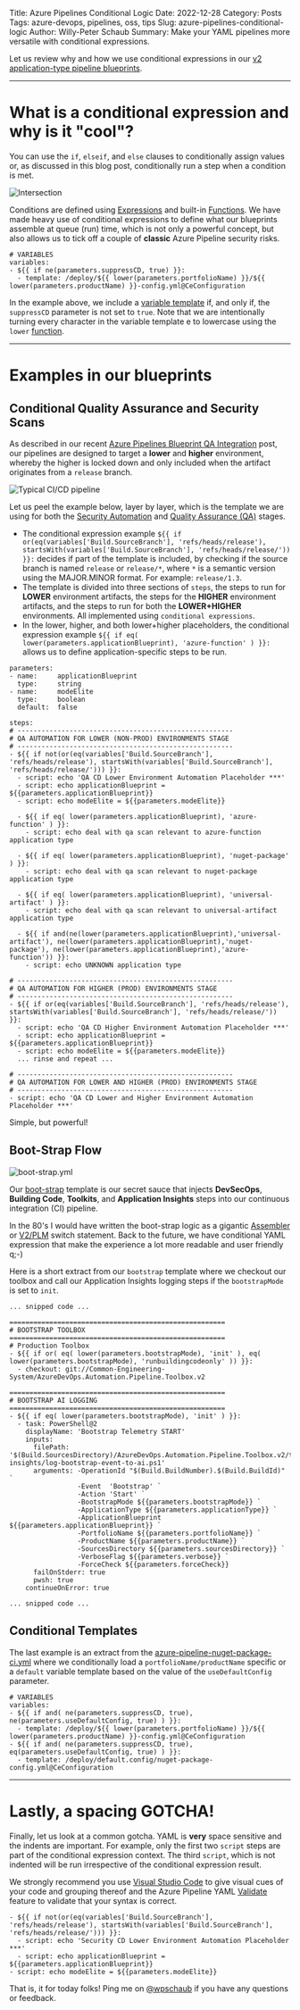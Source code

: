 Title: Azure Pipelines Conditional Logic
Date: 2022-12-28
Category: Posts 
Tags: azure-devops, pipelines, oss, tips
Slug: azure-pipelines-conditional-logic
Author: Willy-Peter Schaub
Summary: Make your YAML pipelines more versatile with conditional expressions.

Let us review why and how we use conditional expressions in our [v2 application-type pipeline blueprints](https://github.com/WorkSafeBC-Common-Engineering/AzureDevOps.Automation.Pipeline.Templates.v2).

---

# What is a conditional expression and why is it "cool"?

You can use the ```if```, ```elseif```, and ```else``` clauses to conditionally assign values or, as discussed in this blog post, conditionally run a step when a condition is met. 

![Intersection](../images/azure-pipelines-conditional-logic-1.png)

Conditions are defined using [Expressions](https://learn.microsoft.com/en-us/azure/devops/pipelines/process/expressions?view=azure-devops) and built-in [Functions](https://learn.microsoft.com/en-us/azure/devops/pipelines/process/expressions?view=azure-devops#functions). We have made heavy use of conditional expressions to define what our blueprints assemble at queue (run) time, which is not only a powerful concept, but also allows us to tick off a couple of **classic** Azure Pipeline security risks. 

```
# VARIABLES
variables:
- ${{ if ne(parameters.suppressCD, true) }}:
  - template: /deploy/${{ lower(parameters.portfolioName) }}/${{ lower(parameters.productName) }}-config.yml@CeConfiguration
```

In the example above, we include a [variable template]() if, and only if, the ```suppressCD``` parameter is not set to ```true```. Note that we are intentionally turning every character in the variable template e to lowercase using the ```lower``` [function](https://learn.microsoft.com/en-us/azure/devops/pipelines/process/expressions?view=azure-devops#lower).

---

# Examples in our blueprints

## Conditional Quality Assurance and Security Scans

As described in our recent [Azure Pipelines Blueprint QA Integration](/azure-pipelines-blueprint-qa-integration.html) post, our pipelines are designed to target a **lower** and **higher** environment, whereby the higher is locked down and only included when the artifact originates from a ```release``` branch.

![Typical CI/CD pipeline](../images/azure-pipelines-blueprint-qa-integration-1.png)

Let us peel the example below, layer by layer, which is the template we are using for both the [Security Automation](https://github.com/WorkSafeBC-Common-Engineering/AzureDevOps.Automation.Pipeline.Templates.v2/blob/master/templates/dev-sec-ops/security-scans-auto.yml) and [Quality Assurance (QA)](https://github.com/WorkSafeBC-Common-Engineering/AzureDevOps.Automation.Pipeline.Templates.v2/blob/master/templates/qa/qa-scans-cd.yml) stages.

- The conditional expression example ```${{ if or(eq(variables['Build.SourceBranch'], 'refs/heads/release'), startsWith(variables['Build.SourceBranch'], 'refs/heads/release/')) }}:``` decides if part of the template is included, by checking if the source branch is named ```release``` or ```release/*```, where ```*``` is a semantic version using the MAJOR.MINOR format. For example: ```release/1.3```.
- The template is divided into three sections of ```steps```, the steps to run for **LOWER** environment artifacts, the steps for the **HIGHER** environment artifacts, and the steps to run for both the **LOWER+HIGHER** environments. All implemented using ```conditional expressions```.
- In the lower, higher, and both lower+higher placeholders, the conditional expression example ```${{ if eq( lower(parameters.applicationBlueprint), 'azure-function' ) }}:``` allows us to define application-specific steps to be run.

```
parameters:
- name:     applicationBlueprint
  type:     string
- name:     modeElite
  type:     boolean
  default:  false
  
steps:
# ------------------------------------------------------
# QA AUTOMATION FOR LOWER (NON-PROD) ENVIRONMENTS STAGE
# ------------------------------------------------------
- ${{ if not(or(eq(variables['Build.SourceBranch'], 'refs/heads/release'), startsWith(variables['Build.SourceBranch'], 'refs/heads/release/'))) }}:
  - script: echo 'QA CD Lower Environment Automation Placeholder ***'
  - script: echo applicationBlueprint = ${{parameters.applicationBlueprint}}
  - script: echo modeElite = ${{parameters.modeElite}}
  
  - ${{ if eq( lower(parameters.applicationBlueprint), 'azure-function' ) }}:
    - script: echo deal with qa scan relevant to azure-function application type

  - ${{ if eq( lower(parameters.applicationBlueprint), 'nuget-package' ) }}:
    - script: echo deal with qa scan relevant to nuget-package application type

  - ${{ if eq( lower(parameters.applicationBlueprint), 'universal-artifact' ) }}:
    - script: echo deal with qa scan relevant to universal-artifact application type

  - ${{ if and(ne(lower(parameters.applicationBlueprint),'universal-artifact'), ne(lower(parameters.applicationBlueprint),'nuget-package'), ne(lower(parameters.applicationBlueprint),'azure-function')) }}:
    - script: echo UNKNOWN application type

# ------------------------------------------------------
# QA AUTOMATION FOR HIGHER (PROD) ENVIRONMENTS STAGE
# ------------------------------------------------------
- ${{ if or(eq(variables['Build.SourceBranch'], 'refs/heads/release'), startsWith(variables['Build.SourceBranch'], 'refs/heads/release/')) }}:
  - script: echo 'QA CD Higher Environment Automation Placeholder ***'
  - script: echo applicationBlueprint = ${{parameters.applicationBlueprint}}
  - script: echo modeElite = ${{parameters.modeElite}}
  ... rinse and repeat ...

# ------------------------------------------------------
# QA AUTOMATION FOR LOWER AND HIGHER (PROD) ENVIRONMENTS STAGE
# ------------------------------------------------------
- script: echo 'QA CD Lower and Higher Environment Automation Placeholder ***'
```

Simple, but powerful!

## Boot-Strap Flow

![boot-strap.yml](../images/azure-pipelines-conditional-logic-3.png)

Our [boot-strap](https://github.com/WorkSafeBC-Common-Engineering/AzureDevOps.Automation.Pipeline.Templates.v2/blob/master/templates/boot-strap.yml) template is our secret sauce that injects **DevSecOps**, **Building Code**, **Toolkits**, and **Application Insights** steps into our continuous integration (CI) pipeline.

In the 80's I would have written the boot-strap logic as a gigantic [Assembler](https://en.wikipedia.org/wiki/Assembly_language) or [V2/PLM](https://en.wikipedia.org/wiki/PL/M) switch statement. Back to the future, we have conditional YAML expression that make the experience a lot more readable and user friendly q;-)

Here is a short extract from our ```bootstrap``` template where we checkout our toolbox and call our Application Insights logging steps if the ```bootstrapMode``` is set to ```init```.

```
... snipped code ...

======================================================
# BOOTSTRAP TOOLBOX
======================================================
# Production Toolbox
- ${{ if or( eq( lower(parameters.bootstrapMode), 'init' ), eq( lower(parameters.bootstrapMode), 'runbuildingcodeonly' )) }}:
  - checkout: git://Common-Engineering-System/AzureDevOps.Automation.Pipeline.Toolbox.v2

======================================================
# BOOTSTRAP AI LOGGING
======================================================
- ${{ if eq( lower(parameters.bootstrapMode), 'init' ) }}:
  - task: PowerShell@2
    displayName: 'Bootstrap Telemetry START'
    inputs:
      filePath: '$(Build.SourcesDirectory)/AzureDevOps.Automation.Pipeline.Toolbox.v2/toolbox/scripts/application-insights/log-bootstrap-event-to-ai.ps1'
      arguments: -OperationId "$(Build.BuildNumber).$(Build.BuildId)" `
                 -Event  'Bootstrap' `
                 -Action 'Start' `
                 -BootstrapMode ${{parameters.bootstrapMode}} ` 
                 -ApplicationType ${{parameters.applicationType}} `
                 -ApplicationBlueprint ${{parameters.applicationBlueprint}} `
                 -PortfolioName ${{parameters.portfolioName}} `
                 -ProductName ${{parameters.productName}} `
                 -SourcesDirectory ${{parameters.sourcesDirectory}} `
                 -VerboseFlag ${{parameters.verbose}} `
                 -ForceCheck ${{parameters.forceCheck}}
      failOnStderr: true
      pwsh: true
    continueOnError: true

... snipped code ...
```

## Conditional Templates

The last example is an extract from the [azure-pipeline-nuget-package-ci.yml](https://github.com/WorkSafeBC-Common-Engineering/AzureDevOps.Automation.Pipeline.Templates.v2/blob/master/blueprints/nuget-package/azure-pipeline-nuget-package-ci.yml) where we conditionally load a ```portfolioName/productName``` specific or a ```default``` variable template based on the value of the ```useDefaultConfig``` parameter.

```
# VARIABLES
variables:
- ${{ if and( ne(parameters.suppressCD, true), ne(parameters.useDefaultConfig, true) ) }}:
  - template: /deploy/${{ lower(parameters.portfolioName) }}/${{ lower(parameters.productName) }}-config.yml@CeConfiguration
- ${{ if and( ne(parameters.suppressCD, true), eq(parameters.useDefaultConfig, true) ) }}:
  - template: /deploy/default.config/nuget-package-config.yml@CeConfiguration
```

---

# Lastly, a spacing GOTCHA!

Finally, let us look at a common gotcha. YAML is **very** space sensitive and the indents are important. For example, only the first two ```script``` steps are part of the conditional expression context. The third ```script```, which is not indented will be run irrespective of the conditional expression result.

We strongly recommend you use [Visual Studio Code](https://code.visualstudio.com/) to give visual cues of your code and grouping thereof and the Azure Pipeline YAML [Validate](https://johnlokerse.dev/2022/02/07/validating-yaml-using-azure-devops-or-cli/) feature to validate that your syntax is correct. 

```
- ${{ if not(or(eq(variables['Build.SourceBranch'], 'refs/heads/release'), startsWith(variables['Build.SourceBranch'], 'refs/heads/release/'))) }}:
  - script: echo 'Security CD Lower Environment Automation Placeholder ***'
  - script: echo applicationBlueprint = ${{parameters.applicationBlueprint}}
- script: echo modeElite = ${{parameters.modeElite}}
```
That is, it for today folks! Ping me on [@wpschaub](https://twitter.com/wpschaub) if you have any questions or feedback. 

